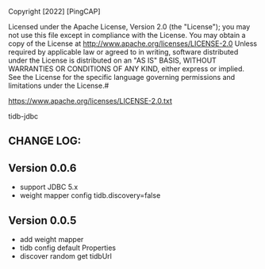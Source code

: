 Copyright [2022] [PingCAP]

Licensed under the Apache License, Version 2.0 (the "License");
you may not use this file except in compliance with the License.
You may obtain a copy of the License at
http://www.apache.org/licenses/LICENSE-2.0
Unless required by applicable law or agreed to in writing, software
distributed under the License is distributed on an "AS IS" BASIS,
WITHOUT WARRANTIES OR CONDITIONS OF ANY KIND, either express or implied.
See the License for the specific language governing permissions and
limitations under the License.#

https://www.apache.org/licenses/LICENSE-2.0.txt

tidb-jdbc

CHANGE LOG:
-----------
Version 0.0.6
--------------------------------------
+ support JDBC 5.x
+ weight mapper config tidb.discovery=false

Version 0.0.5
--------------------------------------
+ add weight mapper
+ tidb config default Properties
+ discover random get tidbUrl